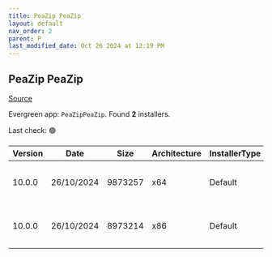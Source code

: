 ```yaml
---
title: PeaZip PeaZip
layout: default
nav_order: 2
parent: P
last_modified_date: Oct 26 2024 at 12:19 PM
---
```


## PeaZip PeaZip

[Source](https://peazip.github.io/)

Evergreen app: `PeaZipPeaZip`. Found **2** installers.

Last check: 🟢

| Version | Date       | Size    | Architecture | InstallerType | Type | URI                                                                                                                                                                        |
| ------- | ---------- | ------- | ------------ | ------------- | ---- | -------------------------------------------------------------------------------------------------------------------------------------------------------------------------- |
| 10.0.0  | 26/10/2024 | 9873257 | x64          | Default       | exe  | [https://github.com/peazip/PeaZip/releases/download/10.0.0/peazip-10.0.0.WIN64.exe](https://github.com/peazip/PeaZip/releases/download/10.0.0/peazip-10.0.0.WIN64.exe)     |
| 10.0.0  | 26/10/2024 | 8973214 | x86          | Default       | exe  | [https://github.com/peazip/PeaZip/releases/download/10.0.0/peazip-10.0.0.WINDOWS.exe](https://github.com/peazip/PeaZip/releases/download/10.0.0/peazip-10.0.0.WINDOWS.exe) |
